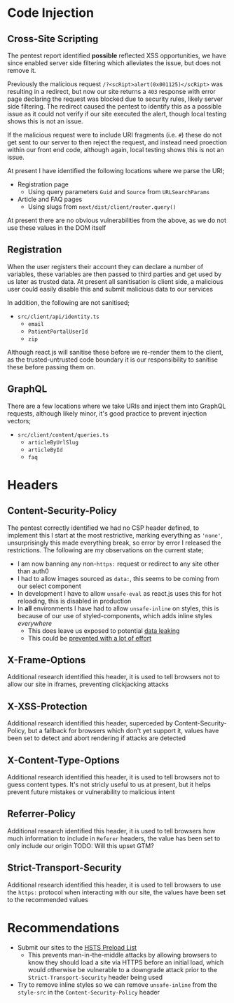 # Code Injection

## Cross-Site Scripting

The pentest report identified __possible__ reflected XSS opportunities, we have since enabled server side filtering which alleviates the issue, but does not remove it.

Previously the malicious request `/?<scRipt>alert(0x001125)</scRipt>` was resulting in a redirect, but now our site returns a `403` response with error page declaring the request was blocked due to security rules, likely server side filtering. The redirect caused the pentest to identify this as a possible issue as it could not verify if our site executed the alert, though local testing shows this is not an issue.

If the malicious request were to include URI fragments (i.e. `#`) these do not get sent to our server to then reject the request, and instead need proection within our front end code, although again, local testing shows this is not an issue.

At present I have identified the following locations where we parse the URI;
- Registration page
  - Using query parameters `Guid` and `Source` from `URLSearchParams`
- Article and FAQ pages
  - Using slugs from `next/dist/client/router.query()`

At present there are no obvious vulnerabilities from the above, as we do not use these values in the DOM itself

## Registration

When the user registers their account they can declare a number of variables, these variables are then passed to third parties and get used by us later as trusted data. At present all sanitisation is client side, a malicious user could easily disable this and submit malicious data to our services

In addition, the following are not sanitised;
- `src/client/api/identity.ts`
  - `email` 
  - `PatientPortalUserId` 
  - `zip`

Although react.js will sanitise these before we re-render them to the client, as the trusted-untrusted code boundary it is our responsibility to sanitise these before passing them on.

## GraphQL 

There are a few locations where we take URIs and inject them into GraphQL requests, although likely minor, it's good practice to prevent injection vectors;
- `src/client/content/queries.ts`
  - `articleByUrlSlug`
  - `articleById`
  - `faq`

# Headers

## Content-Security-Policy

The pentest correctly identified we had no CSP header defined, to implement this I start at the most restrictive, marking everything as `'none'`, unsurprisingly this made everything break, so error by error I released the restrictions. The following are my observations on the current state;
- I am now banning any non-`https:` request or redirect to any site other than auth0
- I had to allow images sourced as `data:`, this seems to be coming from our select component 
- In development I have to allow `unsafe-eval` as react.js uses this for hot reloading, this is disabled in production
- In **all** environments I have had to allow `unsafe-inline` on styles, this is because of our use of styled-components, which adds inline styles *everywhere*
  - This does leave us exposed to potential [data leaking](https://www.netsparker.com/blog/web-security/private-data-stolen-exploiting-css-injection/)
  - This could be [prevented with a lot of effort](https://reesmorris.co.uk/blog/implementing-proper-csp-nextjs-styled-components)


## X-Frame-Options

Additional research identified this header, it is used to tell browsers not to allow our site in iframes, preventing clickjacking attacks

## X-XSS-Protection

Additional research identified this header, superceded by Content-Security-Policy, but a fallback for browsers which don't yet support it, values have been set to detect and abort rendering if attacks are detected

## X-Content-Type-Options

Additional research identified this header, it is used to tell browsers not to guess content types. It's not stricly useful to us at present, but it helps prevent future mistakes or vulnerability to malicious intent

## Referrer-Policy

Additional research identified this header, it is used to tell browsers how much information to include in `Referer` headers, the value has been set to only include our origin TODO: Will this upset GTM?

## Strict-Transport-Security

Additional research identified this header, it is used to tell browsers to use the `https:` protocol when interacting with our site, the values have been set to the recommended values

# Recommendations

- Submit our sites to the [HSTS Preload List](https://hstspreload.org/)
  - This prevents man-in-the-middle attacks by allowing browsers to know they should load a site via HTTPS before an initial load, which would otherwise be vulnerable to a downgrade attack prior to the `Strict-Transport-Security` header being used
- Try to remove inline styles so we can remove `unsafe-inline` from the `style-src` in the `Content-Security-Policy` header
